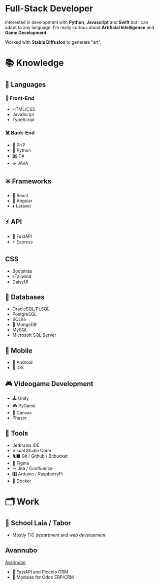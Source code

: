 # Full-Stack Developer
Interested in development with **Python**, **Javascript** and **Swift** but i can adapt to any language. I'm really curious about **Artificial Intelligence** and **Game Development**.

Worked with **Stable Diffusion** to generate "art".

# 📚 Knowledge
## 🐍 Languages

### 👻 Front-End 
- HTML/CSS
- JavaScript
- TypeScript

### ☠️ Back-End
- 🐘 PHP
- 🐍 Python
- #️⃣ C#
- ☕️ JAVA

## ✳️ Frameworks
- 💠 React
- 🔶 Angular
- ♦️ Laravel

## ⚡️ API
-  🐍 FastAPI
-  ⚡️ Express

## CSS
- Bootstrap
- 🌀Tailwind
- DaisyUI

## 📀 Databases
-  OracleSQL/PLSQL
-  PostgreSQL
-  SQLite
-  🍃 MongoDB
-  MySQL
-  Microsoft SQL Server

## 📱 Mobile
- 🤖 Android
- 🍎 iOS

## 🎮 Videogame Development
- 🕹️ Unity
- 🎮 PyGame
- 🔺 Canvas
- Phaser

## 🧰 Tools
- Jetbrains IDE
- Visual Studio Code
- 🐈‍⬛ Git / Github / Bitbucket
- 🎨 Figma
- ♾️ Jira / Confluence
- 🎛️ Arduino / RaspberryPi
- 🐳 Docker

# 🗂️ Work
## 🏫 School Laia / Tabor
- Mostly *TIC department* and *web development*

## Avannubo
[Avannubo](https://avannubo.com/)
- 🔰 FastAPI and Piccolo ORM
- 📂 Modules for Odoo ERP/CRM
